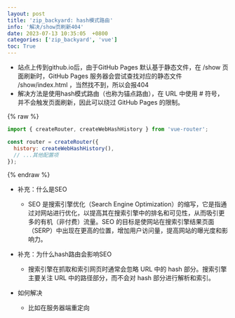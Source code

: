 ```yaml
---
layout: post
title: 'zip_backyard: hash模式路由'
info: '解决/show页刷新404'
date: 2023-07-13 10:35:05  +0800
categories: ['zip_backyard', 'vue']
toc: True
---
```



- 站点上传到github.io后，由于GitHub Pages 默认基于静态文件，在 /show 页面刷新时，GitHub Pages 服务器会尝试查找对应的静态文件 /show/index.html ，当然找不到，所以会报404
- 解决方法是使用hash模式路由（也称为锚点路由），在 URL 中使用 # 符号，并不会触发页面刷新，因此可以绕过 GitHub Pages 的限制。

{% raw %}
```js
import { createRouter, createWebHashHistory } from 'vue-router';

const router = createRouter({
  history: createWebHashHistory(),
  // ...其他配置项
});
```
{% endraw %}


- 补充：什么是SEO
  - SEO 是搜索引擎优化（Search Engine Optimization）的缩写，它是指通过对网站进行优化，以提高其在搜索引擎中的排名和可见性，从而吸引更多的有机（非付费）流量。SEO 的目标是使网站在搜索引擎结果页面（SERP）中出现在更高的位置，增加用户访问量，提高网站的曝光度和影响力。

- 补充：为什么hash路由会影响SEO
  - 搜索引擎在抓取和索引网页时通常会忽略 URL 中的 hash 部分。搜索引擎主要关注 URL 中的路径部分，而不会对 hash 部分进行解析和索引。

- 如何解决
  - 比如在服务器端重定向